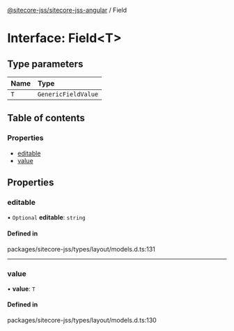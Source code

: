 [@sitecore-jss/sitecore-jss-angular](../README.md) / Field

# Interface: Field\<T\>

## Type parameters

| Name | Type |
| :------ | :------ |
| `T` | `GenericFieldValue` |

## Table of contents

### Properties

- [editable](Field.md#editable)
- [value](Field.md#value)

## Properties

### editable

• `Optional` **editable**: `string`

#### Defined in

packages/sitecore-jss/types/layout/models.d.ts:131

___

### value

• **value**: `T`

#### Defined in

packages/sitecore-jss/types/layout/models.d.ts:130
